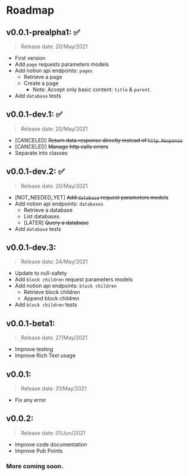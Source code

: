 # Roadmap
## v0.0.1-prealpha1: ✅
> Release date: 20/May/2021
* First version
* Add `page` requests parameters models
* Add notion api endpoints: `pages`
  * Retrieve a page
  * Create a page
    * Note: Accept only basic content: `title` & `parent`.
* Add `database` tests

## v0.0.1-dev.1: ✅
> Release date: 20/May/2021
* [CANCELED] ~~Return data response directly instead of `http.Response`~~
* [CANCELED] ~~Manage http calls errors~~
* Separate into classes

## v0.0.1-dev.2: ✅
> Release date: 20/May/2021
* [NOT_NEEDED_YET] ~~Add `database` request parameters models~~
* Add notion api endpoints: `databases`
  * Retrieve a database
  * List databases
  * [LATER] ~~Query a database~~
* Add `database` tests

## v0.0.1-dev.3:
> Release date: 24/May/2021
* Update to null-safety
* Add `block children` request parameters models
* Add notion api endpoints: `block children`
  * Retrieve block children
  * Append block children
* Add `block children` tests

## v0.0.1-beta1:
> Release date: 27/May/2021
* Improve testing
* Improve Rich Text usage

## v0.0.1:
> Release date: 31/May/2021
* Fix any error

## v0.0.2:
> Release date: 01/Jun/2021
* Improve code documentation
* Improve Pub Points

### More coming soon.